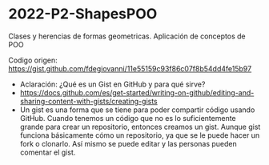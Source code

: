 # 2022-P2-ShapesPOO
Clases y herencias de formas geometricas.
Aplicación de conceptos de POO

Codigo origen:
https://gist.github.com/fdegiovanni/11e55159c93f86c07f8b54dd4fe15b97

* Aclaración: ¿Qué es un Gist en GitHub y para qué sirve?
* https://docs.github.com/es/get-started/writing-on-github/editing-and-sharing-content-with-gists/creating-gists
* Un gist es una forma que se tiene para poder compartir código usando GitHub.
Cuando tenemos un código que no es lo suficientemente grande para crear un repositorio, entonces creamos un gist. Aunque gist funciona básicamente cómo un repositorio, ya que se le puede hacer un fork o clonarlo. Así mismo se puede editar y las personas pueden comentar el gist.
